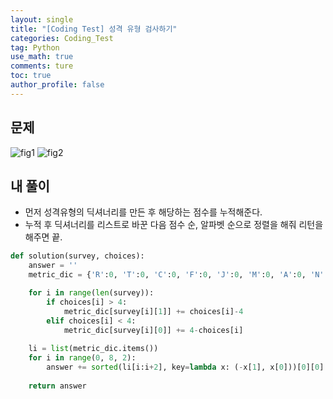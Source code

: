```yaml
---
layout: single
title: "[Coding Test] 성격 유형 검사하기"
categories: Coding_Test
tag: Python
use_math: true
comments: ture
toc: true
author_profile: false
---
```


## 문제 
![fig1]({{site.url}}/images/2023-06-08-ct1/문제설명1.png)
![fig2]({{site.url}}/images/2023-06-08-ct1/문제설명2.png)

## 내 풀이
* 먼저 성격유형의 딕셔너리를 만든 후 해당하는 점수를 누적해준다.
* 누적 후 딕셔너리를 리스트로 바꾼 다음 점수 순, 알파벳 순으로 정렬을 해줘 리턴을 해주면 끝.

```python
def solution(survey, choices):
    answer = ''
    metric_dic = {'R':0, 'T':0, 'C':0, 'F':0, 'J':0, 'M':0, 'A':0, 'N':0}

    for i in range(len(survey)):
        if choices[i] > 4:
            metric_dic[survey[i][1]] += choices[i]-4
        elif choices[i] < 4:
            metric_dic[survey[i][0]] += 4-choices[i]
            
    li = list(metric_dic.items())
    for i in range(0, 8, 2):
        answer += sorted(li[i:i+2], key=lambda x: (-x[1], x[0]))[0][0]
        
    return answer
```